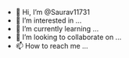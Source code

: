 - 👋 Hi, I’m @Saurav11731
- 👀 I’m interested in ...
- 🌱 I’m currently learning ...
- 💞️ I’m looking to collaborate on ...
- 📫 How to reach me ...

<!---
Saurav11731/Saurav11731 is a ✨ special ✨ repository because its `README.md` (this file) appears on your GitHub profile.
You can click the Preview link to take a look at your changes.
--->
